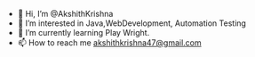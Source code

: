 - 👋 Hi, I’m @AkshithKrishna
- 👀 I’m interested in Java,WebDevelopment, Automation Testing
- 🌱 I’m currently learning Play Wright.
- 📫 How to reach me akshithkrishna47@gmail.com

<!---
AkshithKrishna/AkshithKrishna is a ✨ special ✨ repository because its `README.md` (this file) appears on your GitHub profile.
You can click the Preview link to take a look at your changes.
--->
